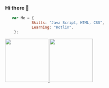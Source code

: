 ### Hi there 👋

```js
   var Me = {
            Skills: "Java Script, HTML, CSS",
            Learning: "Kotlin",
    };

```

<div align="start">
  <a href="https://github.com/4rthdss">
    <img height="140em" src="https://github-readme-stats.vercel.app/api?username=4rthdss&show_icons=true&theme=dark&include_all_commits=true&count_private=true"/>
  <img height="140em" src="https://github-readme-stats.vercel.app/api/top-langs/?username=4rthdss&layout=compact&langs_count=7&theme=dark"/>
</div>
